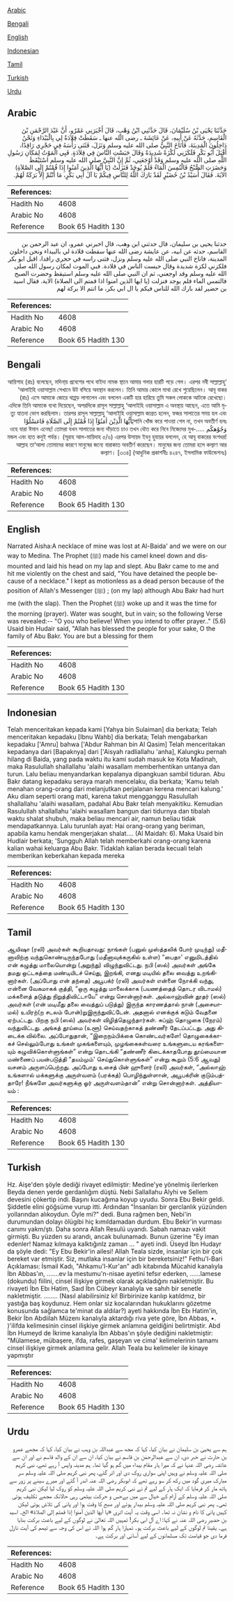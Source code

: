 [Arabic](#arabic)

[Bengali](#bengali)

[English](#english)

[Indonesian](#indonesian)

[Tamil](#tamil)

[Turkish](#turkish)

[Urdu](#urdu)

## Arabic


<div dir="rtl" lang="ar" style={{fontSize:'larger',backgroundColor:'#f8f9fa',padding:20}}>
حَدَّثَنَا يَحْيَى بْنُ سُلَيْمَانَ، قَالَ حَدَّثَنِي ابْنُ وَهْبٍ، قَالَ أَخْبَرَنِي عَمْرٌو، أَنَّ عَبْدَ الرَّحْمَنِ بْنَ الْقَاسِمِ، حَدَّثَهُ عَنْ أَبِيهِ، عَنْ عَائِشَةَ ـ رضى الله عنها ـ سَقَطَتْ قِلاَدَةٌ لِي بِالْبَيْدَاءِ وَنَحْنُ دَاخِلُونَ الْمَدِينَةَ، فَأَنَاخَ النَّبِيُّ صلى الله عليه وسلم وَنَزَلَ، فَثَنَى رَأْسَهُ فِي حَجْرِي رَاقِدًا، أَقْبَلَ أَبُو بَكْرٍ فَلَكَزَنِي لَكْزَةً شَدِيدَةً وَقَالَ حَبَسْتِ النَّاسَ فِي قِلاَدَةٍ‏.‏ فَبِي الْمَوْتُ لِمَكَانِ رَسُولِ اللَّهِ صلى الله عليه وسلم وَقَدْ أَوْجَعَنِي، ثُمَّ إِنَّ النَّبِيَّ صلى الله عليه وسلم اسْتَيْقَظَ وَحَضَرَتِ الصُّبْحُ فَالْتُمِسَ الْمَاءُ فَلَمْ يُوجَدْ فَنَزَلَتْ ‏(‏يَا أَيُّهَا الَّذِينَ آمَنُوا إِذَا قُمْتُمْ إِلَى الصَّلاَةِ‏)‏ الآيَةَ‏.‏ فَقَالَ أُسَيْدُ بْنُ حُضَيْرٍ لَقَدْ بَارَكَ اللَّهُ لِلنَّاسِ فِيكُمْ يَا آلَ أَبِي بَكْرٍ، مَا أَنْتُمْ إِلاَّ بَرَكَةٌ لَهُمْ‏.‏
</div>
<div style={{backgroundColor:'#f8f9fa',padding:20, marginBottom: 10}}><table> <thead> <tr> <th>References:</th> <th></th> </tr> </thead> <tbody><tr><td>Hadith No</td><td>4608</td></tr><tr><td>Arabic No</td><td>4608</td></tr><tr><td>Reference</td><td>Book 65 Hadith 130</td></tr></tbody></table></div>


<div dir="rtl" lang="ar" style={{fontSize:'larger',backgroundColor:'#f8f9fa',padding:20}}>
حدثنا يحيى بن سليمان، قال حدثني ابن وهب، قال اخبرني عمرو، ان عبد الرحمن بن القاسم، حدثه عن ابيه، عن عايشة رضى الله عنها سقطت قلادة لي بالبيداء ونحن داخلون المدينة، فاناخ النبي صلى الله عليه وسلم ونزل، فثنى راسه في حجري راقدا، اقبل ابو بكر فلكزني لكزة شديدة وقال حبست الناس في قلادة. فبي الموت لمكان رسول الله صلى الله عليه وسلم وقد اوجعني، ثم ان النبي صلى الله عليه وسلم استيقظ وحضرت الصبح فالتمس الماء فلم يوجد فنزلت (يا ايها الذين امنوا اذا قمتم الى الصلاة) الاية. فقال اسيد بن حضير لقد بارك الله للناس فيكم يا ال ابي بكر، ما انتم الا بركة لهم
</div>
<div style={{backgroundColor:'#f8f9fa',padding:20, marginBottom: 10}}><table> <thead> <tr> <th>References:</th> <th></th> </tr> </thead> <tbody><tr><td>Hadith No</td><td>4608</td></tr><tr><td>Arabic No</td><td>4608</td></tr><tr><td>Reference</td><td>Book 65 Hadith 130</td></tr></tbody></table></div>

## Bengali


<div dir="rtl" lang="bn" style={{fontSize:'larger',backgroundColor:'#f8f9fa',padding:20}}>
‘আয়িশাহ (রাঃ) বলেছেন, মদিনা্য় প্রবেশের পথে বাইদা নামক স্থানে আমার গলার হারটি পড়ে গেল। এরপর নবী সাল্লাল্লাহু ‘আলাইহি ওয়াসাল্লাম সেখানে উট বসিয়ে অবস্থান করলেন। তিনি আমার কোলে মাথা রেখে শুয়েছিলেন। আবূ বাকর (রাঃ) এসে আমাকে জোরে থাপ্পড় লাগালেন এবং বললেন একটি হার হারিয়ে তুমি সকল লোককে আটকে রেখেছো। এদিকে তিনি আমাকে ব্যথা দিয়েছেন, অপরদিকে রাসূল সাল্লাল্লাহু ‘আলাইহি ওয়াসাল্লাম এ অবস্থায় আছেন, এতে আমি মৃত্যু যাতনা ভোগ করছিলাম। তারপর রাসূল সাল্লাল্লাহু ‘আলাইহি ওয়াসাল্লাম জাগ্রত হলেন, ফজর সালাতের সময় হল এবং পানি খোঁজ করে পাওয়া গেল না, তখন অবতীর্ণ হলঃيٓٓأَيُّهَا الَّذِيْنَ اٰمَنُوْآ إِذَا قُمْتُمْ إِلَى الصَّلَاةِ فَاغسْلُوْا وَجُوْهكُم .....ওহে যারা ঈমান এনেছ! তোমরা যখন সালাতের জন্য দাঁড়াতে চাও তখন ধৌত করে নিবে নিজেদের মুখমন্ডল এবং হাত কনুই পর্যন্ত। (সূরাহ আল-মায়িদাহ ৫/৬) এরপর উসায়দ ইবনু হুযায়র বললেন, হে আবূ বাকরের বংশধর! আল্লাহ তা‘আলা তোমাদের কারণে মানুষের জন্যে বারাকাত অবতীর্ণ করেছেন। মানুষের জন্য তোমরা হলে কল্যাণ আর কল্যাণ। [৩৩৪] (আধুনিক প্রকাশনীঃ ৪২৪৭, ইসলামিক ফাউন্ডেশনঃ)
</div>
<div style={{backgroundColor:'#f8f9fa',padding:20, marginBottom: 10}}><table> <thead> <tr> <th>References:</th> <th></th> </tr> </thead> <tbody><tr><td>Hadith No</td><td>4608</td></tr><tr><td>Arabic No</td><td>4608</td></tr><tr><td>Reference</td><td>Book 65 Hadith 130</td></tr></tbody></table></div>

## English


<div dir="ltr" lang="en" style={{fontSize:'larger',backgroundColor:'#f8f9fa',padding:20}}>
Narrated Aisha:A necklace of mine was lost at Al-Baida' and we were on our way to Medina. The Prophet (ﷺ) made his camel kneel down and dismounted and laid his head on my lap and slept. Abu Bakr came to me and hit me violently on the chest and said, "You have detained the people because of a necklace." I kept as motionless as a dead person because of the position of Allah's Messenger (ﷺ) ; (on my lap) although Abu Bakr had hurt me (with the slap). Then the Prophet (ﷺ) woke up and it was the time for the morning (prayer). Water was sought, but in vain; so the following Verse was revealed:-- "O you who believe! When you intend to offer prayer.." (5.6) Usaid bin Hudair said, "Allah has blessed the people for your sake, O the family of Abu Bakr. You are but a blessing for them
</div>
<div style={{backgroundColor:'#f8f9fa',padding:20, marginBottom: 10}}><table> <thead> <tr> <th>References:</th> <th></th> </tr> </thead> <tbody><tr><td>Hadith No</td><td>4608</td></tr><tr><td>Arabic No</td><td>4608</td></tr><tr><td>Reference</td><td>Book 65 Hadith 130</td></tr></tbody></table></div>

## Indonesian


<div dir="ltr" lang="id" style={{fontSize:'larger',backgroundColor:'#f8f9fa',padding:20}}>
Telah menceritakan kepada kami [Yahya bin Sulaiman] dia berkata; Telah menceritakan kepadaku [Ibnu Wahb] dia berkata; Telah mengabarkan kepadaku ['Amru] bahwa ['Abdur Rahman bin Al Qasim] Telah menceritakan kepadanya dari [Bapaknya] dari ['Aisyah radliallahu 'anha], Kalungku pernah hilang di Baida, yang pada waktu itu kami sudah masuk ke Kota Madinah, maka Rasulullah shallallahu 'alaihi wasallam memberhentikan untanya dan turun. Lalu beliau menyandarkan kepalanya dipangkuan sambil tiduran. Abu Bakr datang kepadaku seraya marah mencelaku, dia berkata; 'Kamu telah menahan orang-orang dari melanjutkan perjalanan kerena mencari kalung.' Aku diam seperti orang mati, karena takut mengganggu Rasulullah shallallahu 'alaihi wasallam, padahal Abu Bakr telah menyakitiku. Kemudian Rasulullah shallallahu 'alaihi wasallam bangun dari tidurnya dan tibalah waktu shalat shubuh, maka beliau mencari air, namun beliau tidak mendapatkannya. Lalu turunlah ayat: Hai orang-orang yang beriman, apabila kamu hendak mengerjakan shalat…. (Al Maidah: 6). Maka Usaid bin Hudlair berkata; 'Sungguh Allah telah memberkahi orang-orang karena kalian wahai keluarga Abu Bakr. Tidaklah kalian berada kecuali telah memberikan keberkahan kepada mereka
</div>
<div style={{backgroundColor:'#f8f9fa',padding:20, marginBottom: 10}}><table> <thead> <tr> <th>References:</th> <th></th> </tr> </thead> <tbody><tr><td>Hadith No</td><td>4608</td></tr><tr><td>Arabic No</td><td>4608</td></tr><tr><td>Reference</td><td>Book 65 Hadith 130</td></tr></tbody></table></div>

## Tamil


<div dir="ltr" lang="ta" style={{fontSize:'larger',backgroundColor:'#f8f9fa',padding:20}}>
ஆயிஷா (ரலி) அவர்கள் கூறியதாவது: நாங்கள் (பனுல் முஸ்த்தலிக் போர் முடிந்து) மதீனாவிற்கு வந்துகொண்டிருந்தபோது (மதீனாவுக்கருகில் உள்ள) “பைதா' எனுமிடத்தில் என் கழுத்து மாலையொன்று (அறுந்து) விழுந்துவிட்டது. நபி (ஸல்) அவர்கள் அங்கே தமது ஒட்டகத்தை மண்டியிடச் செய்து, இறங்கி, எனது மடியில் தலை வைத்து உறங்கினார்கள். (அப்போது என் தந்தை) அபூபக்ர் (ரலி) அவர்கள் என்னை நோக்கி வந்து, என்னை வேகமாகக் குத்தி, “ஒரு கழுத்து மாலைக்காக (பயணத்தைத் தொடர விடாமல்) மக்களைத் தடுத்து நிறுத்திவிட்டாயே” என்று சொன்னார்கள். அல்லாஹ்வின் தூதர் (ஸல்) அவர்கள் (என் மடிமீது தலை வைத்துப் படுத்து) இருந்த காரணத்தால் நான் (அசையாமல்) உயிரற்(ற சடலம் போன்)றுஇருந்துவிட்டேன். அதனால் எனக்குக் கடும் வேதனை ஏற்பட்டது. பிறகு நபி (ஸல்) அவர்கள் விழித்தெழுந்தார்கள். சுப்ஹ் தொழுகை (நேரம்) வந்துவிட்டது. அங்கத் தூய்மை (உளூ) செய்வதற்காகத் தண்ணீர் தேடப்பட்டது. அது கிடைக்க வில்லை. அப்போதுதான், “இறைநம்பிக்கை கொண்டவர்களே! தொழுகைக்காகச் செல்லும்போது உங்கள் முகங்களையும், முழங்கைகள்வரை உங்களுடைய கரங்களையும் கழுவிக்கொள்ளுங்கள்” என்று தொடங்கி “தண்ணீர் கிடைக்காதபோது தூய்மையான மண்ணைப் பயன்படுத்தி “தயம்மும்' செய்துகொள்ளுங்கள்” என்று கூறும் (5:6 ஆவது) வசனம் அருளப்பெற்றது. அப்போது உசைத் பின் ஹுளைர் (ரலி) அவர்கள், “அல்லாஹ் உங்களால் மக்களுக்கு அருள்வளம் (பரக்கத்) பொழிந்துள்ளான், அபூபக்ரின் குடும்பத்தாரே! நீங்களே அவர்களுக்கு ஓர் அருள்வளம்தான்” என்று சொன்னார்கள். அத்தியாயம் :
</div>
<div style={{backgroundColor:'#f8f9fa',padding:20, marginBottom: 10}}><table> <thead> <tr> <th>References:</th> <th></th> </tr> </thead> <tbody><tr><td>Hadith No</td><td>4608</td></tr><tr><td>Arabic No</td><td>4608</td></tr><tr><td>Reference</td><td>Book 65 Hadith 130</td></tr></tbody></table></div>

## Turkish


<div dir="ltr" lang="tr" style={{fontSize:'larger',backgroundColor:'#f8f9fa',padding:20}}>
Hz. Aişe'den şöyle dediği rivayet edilmiştir: Medine'ye yönelmiş ilerlerken Beyda denen yerde gerdanlığım düştü. Nebi Sallallahu Alyhi ve Sellem devesini çökertip indi. Başını kucağıma koyup uyudu. Sonra Ebu Bekir geldi. Şiddetle elini göğsüme vurup itti. Ardından "İnsanları bir gerclanlık yüzünden yollarından alıkoydun. Öyle mi?" dedi. Buna rağmen ben, Nebi'in durumundan dolayı ölügibi hiç kımıldamadan durdum. Ebu Bekir'in vurması canımı yakm/ştı. Daha sonra Allah Resulü uyandı. Sabah namazı vakit girmişti. Bu yüzden su arandı, ancak bulunamadı. Bunun üzerine "Ey iman edenler! Namaz kılmaya kalktığınlz zaman ... " ayeti indi. Üseyd İbn Hudayr da şöyle dedi: "Ey Ebu Bekir'in ailesi! Allah Teala sizde, insanlar için bir çok bereket var etmiştir. Siz, mutlaka insanlar için bir bereketsiniz!" Fethu'l-Bari Açıklaması: İsmail Kadı, "Ahkamu'l-Kur'an" adlı kitabında Mücahid kanalıyla İbn Abbas'ın, .......ev la mestumu'n-nisae ayetini tefsır ederken, ......lamese (dokundu) fiilini, cinsel ilişkiye girmek olarak açıkladığını nakletmiştir. Bu rivayeti İbn Ebı Hatim, Saıd İbn Cübeyr kanalıyla ve sahıh bir senetle nakletmiştir. ........ (Nasıl alabilirsiniz ki! Birbirinize karılıp katıldmız, bir yastığa baş koydunuz. Hem onlar siz kocalarından hukukIarını gözetme konusunda sağlamca te'minat da aldılar?) ayeti hakkında İbn Ebı Hatim'in, Bekir İbn Abdiilah Müzenı kanalıyla aktardığı riva yete göre, İbn Abbas, •. )'ilifda kelimesinin cinsel ilişkiye girmek anlamına geldiğini belirtmiştir. Abd İbn Humeyd de İkrime kanalıyla İbn Abbas'ın şöyle dediğini nakletmiştir: "Mülamese, mübaşere, ifda, rafes, gaşeyan ve cima' kelimelerinin tamamı cinsel ilişkiye girmek anlamına gelir. Allah Teala bu kelimeler ile kinaye yapmıştır
</div>
<div style={{backgroundColor:'#f8f9fa',padding:20, marginBottom: 10}}><table> <thead> <tr> <th>References:</th> <th></th> </tr> </thead> <tbody><tr><td>Hadith No</td><td>4608</td></tr><tr><td>Arabic No</td><td>4608</td></tr><tr><td>Reference</td><td>Book 65 Hadith 130</td></tr></tbody></table></div>

## Urdu


<div dir="rtl" lang="ur" style={{fontSize:'larger',backgroundColor:'#f8f9fa',padding:20}}>
ہم سے یحییٰ بن سلیمان نے بیان کیا، کہا کہ مجھ سے عبداللہ بن وہب نے بیان کیا، کہا کہ مجھے عمرو بن حارث نے خبر دی، ان سے عبدالرحمٰن بن قاسم نے بیان کیا، ان سے ان کے والد قاسم نے اور ان سے عائشہ رضی اللہ عنہا نے کہ میرا ہار مقام بیداء میں گم ہو گیا تھا۔ ہم مدینہ واپس آ رہے تھے، نبی کریم صلی اللہ علیہ وسلم نے وہیں اپنی سواری روک دی اور اتر گئے، پھر نبی کریم صلی اللہ علیہ وسلم سر مبارک میری گود میں رکھ کر سو رہے تھے کہ ابوبکر رضی اللہ عنہ اندر آ گئے اور میرے سینے پر زور سے ہاتھ مار کر فرمایا کہ ایک ہار کے لیے تم نے نبی کریم صلی اللہ علیہ وسلم کو روک لیا لیکن نبی کریم صلی اللہ علیہ وسلم کے آرام کے خیال سے میں بےحس و حرکت بیٹھی رہی حالانکہ مجھے تکلیف ہوئی تھی۔ پھر نبی کریم صلی اللہ علیہ وسلم بیدار ہوئے اور صبح کا وقت ہوا اور پانی کی تلاش ہوئی لیکن کہیں پانی کا نام و نشان نہ تھا۔ اسی وقت یہ آیت اتری «يا أيها الذين آمنوا إذا قمتم إلى الصلاة‏» الخ۔ اسید بن حضیر رضی اللہ عنہ نے کہا: اے آل ابی بکر! تمہیں اللہ تعالیٰ نے لوگوں کے لیے باعث برکت بنایا ہے۔ یقیناً تم لوگوں کے لیے باعث برکت ہو۔ تمہارا ہار گم ہوا اللہ نے اس کی وجہ سے تیمم کی آیت نازل فرما دی جو قیامت تک مسلمانوں کے لیے آسانی اور برکت ہے۔
</div>
<div style={{backgroundColor:'#f8f9fa',padding:20, marginBottom: 10}}><table> <thead> <tr> <th>References:</th> <th></th> </tr> </thead> <tbody><tr><td>Hadith No</td><td>4608</td></tr><tr><td>Arabic No</td><td>4608</td></tr><tr><td>Reference</td><td>Book 65 Hadith 130</td></tr></tbody></table></div>
